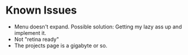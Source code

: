 Known Issues
============

* Menu doesn't expand. Possible solution: Getting my lazy ass up and implement
  it.
* Not "retina ready"
* The projects page is a gigabyte or so.
